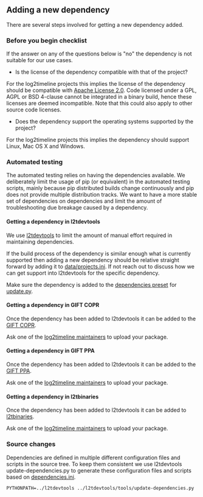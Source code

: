 ## Adding a new dependency

There are several steps involved for getting a new dependency added.

### Before you begin checklist

If the answer on any of the questions below is "no" the dependency is not suitable for our use cases.

* Is the license of the dependency compatible with that of the project?

For the log2timeline projects this implies the license of the dependency should be compatible with [Apache License 2.0](http://www.apache.org/licenses/LICENSE-2.0). Code licensed under a GPL, AGPL or BSD 4-clause cannot be integrated in a binary build, hence these licenses are deemed incompatible. Note that this could also apply to other source code licenses.

* Does the dependency support the operating systems supported by the project?

For the log2timeline projects this implies the dependency should support Linux, Mac OS X and Windows.

### Automated testing

The automated testing relies on having the dependencies available. We deliberately limit the usage of pip (or equivalent) in the automated testing scripts, mainly because pip distributed builds change continuously and pip does not provide multiple distribution tracks. We want to have a more stable set of dependencies on dependencies and limit the amount of troubleshooting due breakage caused by a dependency.

#### Getting a dependency in l2tdevtools

We use [l2tdevtools](https://github.com/log2timeline/l2tdevtools) to limit the amount of manual effort required in maintaining dependencies.

If the build process of the dependency is similar enough what is currently supported then adding a new dependency should be relative straight forward by adding it to [data/projects.ini](https://github.com/log2timeline/l2tdevtools/blob/master/data/projects.ini). If not reach out to discuss how we can get support into l2tdevtools for the specific dependency.

Make sure the dependency is added to the [dependencies preset](https://github.com/log2timeline/l2tdevtools/blob/master/data/presets.ini) for [update.py](https://github.com/log2timeline/l2tdevtools/blob/master/tools/update.py).

#### Getting a dependency in GIFT COPR

Once the dependency has been added to l2tdevtools it can be added to the [GIFT COPR](https://copr.fedorainfracloud.org/groups/g/gift/coprs/).

Ask one of the [log2timeline maintainers](https://github.com/orgs/log2timeline/teams/log2timeline-maintainers/members) to upload your package.

#### Getting a dependency in GIFT PPA

Once the dependency has been added to l2tdevtools it can be added to the [GIFT PPA](https://launchpad.net/~gift).

Ask one of the [log2timeline maintainers](https://github.com/orgs/log2timeline/teams/log2timeline-maintainers/members) to upload your package.

#### Getting a dependency in l2tbinaries

Once the dependency has been added to l2tdevtools it can be added to [l2tbinaries](https://github.com/log2timeline/l2tbinaries).

Ask one of the [log2timeline maintainers](https://github.com/orgs/log2timeline/teams/log2timeline-maintainers/members) to upload your package.

### Source changes

Dependencies are defined in multiple different configuration files and scripts in the source tree. To keep them consistent we use l2tdevtools update-dependencies.py to generate these configuration files and scripts based on [dependencies.ini](https://github.com/log2timeline/plaso/blob/master/dependencies.ini).

```
PYTHONPATH=../l2tdevtools ../l2tdevtools/tools/update-dependencies.py
```
